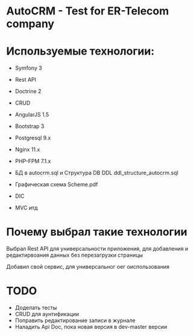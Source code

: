 
AutoCRM - Test for ER-Telecom company
========================

Используемые технологии:
========================
- Symfony 3
- Rest API
- Doctrine 2
- CRUD
- AngularJS 1.5
- Bootstrap 3
- Postgresql 9.x
- Nginx 11.x
- PHP-FPM 7.1.x

- БД в autocrm.sql и Структура DB DDL ddl_structure_autocrm.sql
- Графическая схема Scheme.pdf

- DIC
- MVC 
итд

Почему выбрал такие технологии
========================
Выбрал Rest API для универсальности приложения,
 для добавления и редактирвоания данных без перезагрузки страницы
 
 Добавил свой сервис, для универсальног оег оиспользования


TODO
========================

- Доделать тесты
- CRUD для аунтификации
- Поправить редактирование записи в журнале
- Наладить Api Doc, пока новая версия в dev-master версии


